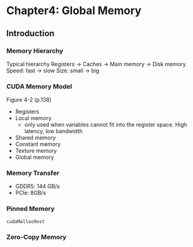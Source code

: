# Chapter4: Global Memory

## Introduction

### Memory Hierarchy

Typical hierarchy
Registers -> Caches -> Main memory -> Disk memory
Speed: fast -> slow
Size: small -> big

### CUDA Memory Model

Figure 4-2 (p.138)

* Registers
* Local memory
  * only used when variables cannot fit into the register space. High latency, low bandwidth
* Shared memory
* Constant memory
* Texture memory
* Global memory

### Memory Transfer

* GDDR5: 144 GB/s
* PCIe: 8GB/s

### Pinned Memory

`cudaMallocHost`

### Zero-Copy Memory



